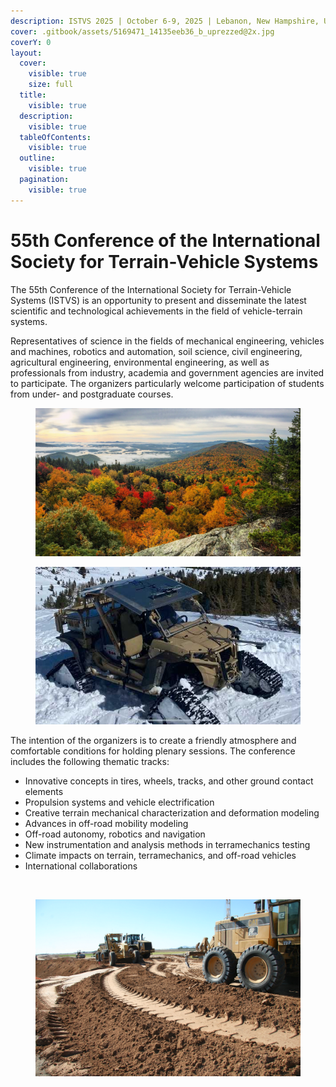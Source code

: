 ```yaml
---
description: ISTVS 2025 | October 6-9, 2025 | Lebanon, New Hampshire, USA
cover: .gitbook/assets/5169471_14135eeb36_b_uprezzed@2x.jpg
coverY: 0
layout:
  cover:
    visible: true
    size: full
  title:
    visible: true
  description:
    visible: true
  tableOfContents:
    visible: true
  outline:
    visible: true
  pagination:
    visible: true
---
```


# 55th Conference of the International Society for Terrain-Vehicle Systems

The 55th Conference of the International Society for Terrain-Vehicle Systems (ISTVS) is an opportunity to present and disseminate the latest scientific and technological achievements in the field of vehicle-terrain systems.

Representatives of science in the fields of mechanical engineering, vehicles and machines, robotics and automation, soil science, civil engineering, agricultural engineering, environmental engineering, as well as professionals from industry, academia and government agencies are invited to participate. The organizers particularly welcome participation of students from under- and postgraduate courses.

<div align="left"><figure><img src=".gitbook/assets/NH_FallFoliage.jpg" alt=""><figcaption></figcaption></figure></div>

<div align="center"><figure><img src=".gitbook/assets/MRZR_Snow.jpg" alt=""><figcaption></figcaption></figure></div>

The intention of the organizers is to create a friendly atmosphere and comfortable conditions for holding plenary sessions. The conference includes the following thematic tracks:

* Innovative concepts in tires, wheels, tracks, and other ground contact elements&#x20;
* Propulsion systems and vehicle electrification
* Creative terrain mechanical characterization and deformation modeling
* Advances in off-road mobility modeling
* Off-road autonomy, robotics and navigation
* New instrumentation and analysis methods in terramechanics testing
* Climate impacts on terrain, terramechanics, and off-road vehicles
* International collaborations

<div><figure><img src=".gitbook/assets/JLTV.jpg" alt=""><figcaption></figcaption></figure> <figure><img src=".gitbook/assets/7072072819_6963377928_k.jpg" alt=""><figcaption></figcaption></figure></div>
